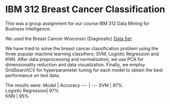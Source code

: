 # IBM 312 Breast Cancer Classification

This was a group assignment for our course IBM 312 Data Mining for Business Intelligence.

We used the Breast Cancer Wisconsin (Diagnostic) [Data Set](http://archive.ics.uci.edu/ml/datasets/breast+cancer+wisconsin+%28diagnostic%29)

We have tried to solve the breast cancer classification problem using the three popular machine learning classifiers: SVM, Logistic Regression and KNN. After data preprocessing and normalization, we use PCA for dimensionality reduction and data visualization. Finally, we employ GridSearchCV for hyperparameter tuning for each model to obtain the best performance on test data.

The results were:
Model | Accuracy 
--- | --- 
SVM | 97%  
Logistic Regression| 97%  
KNN | 95%  

